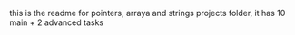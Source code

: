 this is the readme for pointers, arraya and strings projects folder, it has 10 main + 2 advanced tasks
